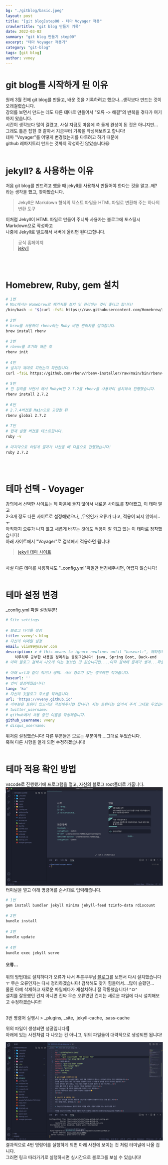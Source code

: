 ```yaml
---
bg: "./gitblog/basic.jpeg"
layout: post
title: "[git blog]step00 - 테마 Voyager 적용"
crawlertitle: "git blog 만들기 기록"
date: 2022-03-02
summary: "git blog 만들기 step00"
excerpt: "테마 Voyager 적용기"
category: "git-blog"
tags: [git blog]
author: vvney
---
```

# git blog를 시작하게 된 이유
원래 3월 전에 git blog를 만들고, 배운 것을 기록하려고 했으나...생각보다 만드는 것이 오래걸렸습니다.<br>
강의를 보면서 만드는 데도 다른 테마로 만들어서 "오류 -> 해결"의 반복을 겪다가 여기까지 왔습니다.<br>
시간이 생각보다 많이 걸렸고, 사실 지금도 마음에 쏙 들게 완성이 된 것은 아니지만...<br>
그래도 틀은 잡힌 것 같아서 지금부터 기록을 작성해보려고 합니다!<br>
테마 "Voyager"를 어떻게 변경했는지를 다루려고 하기 때문에<br>
github 레파지토리 만드는 것까지 작성하진 않았습니다😆
<br><br>

# jekyll? & 사용하는 이유
처음 git blog를 만드려고 했을 때 jekyll를 사용해서 만들어야 한다는 것을 알고..왜?<br>
라는 생각을 했고, 찾아봤습니다. <br>

> Jekyll은 Markdown 형식의 텍스트 파일을 HTML 파일로 변환해 주는 하나의 변환 도구

이처럼 Jekyll이 HTML 파일로 만들어 주니까 사용자는 블로그에 포스팅시 Markdown으로 작성하고<br>
나중에 Jekyll로 빌드해서 서버에 올리면 된다고합니다.

> 공식 홈페이지<br>
    [jekyll](https://jekyllrb.com/docs/)

<br><br>

# Homebrew, Ruby, gem 설치
~~~bash
# 1번
# Mac에서는 Homebrew로 패키지를 설치 및 관리하는 것이 좋다고 합니다!
/bin/bash -c "$(curl -fsSL https://raw.githubusercontent.com/Homebrew/install/HEAD/install.sh)"

# 2번
# brew를 사용하여 rbenv라는 Ruby 버전 관리자를 설치합니다.
brew install rbenv

# 3번
# rbenv를 초기화 해준 후
rbenv init

# 4번
# 설치가 제대로 되었는지 확인합니다.
curl -fsSL https://github.com/rbenv/rbenv-installer/raw/main/bin/rbenv-doctor | bash

# 5번
# 전 강의를 보면서 해서 Ruby버전 2.7.2를 rbenv를 사용하여 설치해서 진행했습니다.
rbenv install 2.7.2

# 6번
# 2.7.4버전을 Main으로 고정한 뒤
rbenv global 2.7.2

# 7번
# 현재 실행 버전을 테스트합니다.
ruby -v

# 마지막으로 이렇게 결과가 나왔을 때 다음으로 진행했습니다!
ruby 2.7.2
~~~
<br><br>

# 테마 선택 - Voyager
강의에서 선택한 사이트는 제 마음에 들지 않아서 새로운 사이트를 찾아봤고, 이 테마 말고<br>
2-3개 정도 다른 사이트로 설정해봤으나,,,무엇인가 오류가 나고, 적용이 되지 않아서..ㅜ<br>
아직까지 오류가 나지 않고 새롭게 바꾸는 것에도 적용이 잘 되고 있는 이 테마로 정착했습니다!<br>
아래 사이트에서 "Voyager"로 검색헤서 적용하면 됩니다!<br>
> [jekyll 테마 사이트](http://jekyllthemes.org/)

<br>
사실 다른 테마를 사용하셔도 "_config.yml"파일만 변경해주시면, 어렵지 않습니다!
<br><br>

# 테마 설정 변경
_config.yml 파일 설정부분!
~~~yml
# Site settings

# 블로그 타이틀 설정
title: vveny's blog
# 자신의 이메일 설정
email: viin99@naver.com
description: > # this means to ignore newlines until "baseurl:", 메타정보입니다.
    하루하루 공부한 내용을 정리하는 블로그입니다! java, Spring Boot, Back-end
# 아마 블로그 검색시 나오게 되는 정보인 것 같습니다만....아직 검색에 문제가 생겨...확실하진 않습니다ㅠ

# 아래 url과 같이 적거나 공백. 서브 경로가 있는 경우에만 적어줍니다.
baseurl: ''
# 언어 설정해줬습니다!
lang: 'ko'
# 자신의 깃블로그 주소를 적어줍니다.
url: 'https://vveny.github.io'
# 이부분은 트위터 있으시면 작성해주시면 됩니다! 저는 트위터는 없어서 주석 그대로 두었습니다.
# twitter_username:
# github에서 사용 중인 이름을 작성해줍니다.
github_username: vveny
# disqus_username:
~~~
위처럼 설정했습니다! 다른 부분들은 모르는 부분이라....그대로 두었습니다.<br>
혹여 다른 사항을 알게 되면 수정하겠습니다!
<br><br>

# 테마 적용 확인 방법
vscode로 진행했기에 프로그램을 열고, 자신의 블로그 root폴더로 가줍니다.<br>
![01](/assets/images/gitblog/22-03-02/01.png)
터미널을 열고 아래 명령어를 순서대로 입력해줍니다.<br>
~~~bash
# 1번
gem install bundler jekyll minima jekyll-feed tzinfo-data rdiscount

# 2번
bundle install

# 3번
bundle update

# 4번
bundle exec jekyll serve
~~~

#### 오류...
위의 방법대로 설치하다가 오류가 나서 푸른쿠우님 [블로그](https://choijaegwon.github.io/githubblog/GithubBlog1/)를 보면서 다시 설치했습니다ㅜ
무슨 오류인지는 다시 정리하겠습니다! 검색해도 찾기 힘들어서....많이 슬펐던...<br>
물론 아예 삭제하고 새로운 파일에다가 재설치하니 잘 작동했습니다! ^ㅁ^ <br>
설치를 잘못했던 건지 아니면 진짜 무슨 오류였던 건지는 새로운 파일에 다시 설치해보고 수정하겠습니다!!

<br>
3번 명령어 실행시 
> _plugins, _site, .jekyll-cache, .sass-cache

위의 파일이 생성되면 성공입니다!👏<br>
아래에 있는 사진처럼 다 나오는 건 아니고, 위의 파일들이 대략적으로 생성되면 됩니다!
<br>

![02](/assets/images/gitblog/22-03-02/02.png)
<br>
결과적으로 4번 명령어를 실행하게 되면 아래 사진에 보이는 것 처럼 터미널에 나올 겁니다.<br>
그러면 링크 따라가기로 실행하시면 실시간으로 블로그를 보실 수 있습니다!<br>

